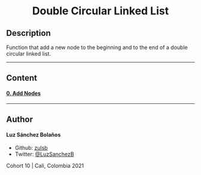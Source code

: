 <h1 align=center> Double Circular Linked List

## Description

Function that add a new node to the beginning and to the end of a double circular linked list.

---

## Content
#### [0. Add Nodes](./0-add_node.c) 

---

## Author
#### Luz Sánchez Bolaños
- Github: [zulsb](https://github.com/zulsb)
- Twitter: [@LuzSanchezB](https://twitter.com/LuzSanchezB)

Cohort 10 |
Cali, Colombia 2021